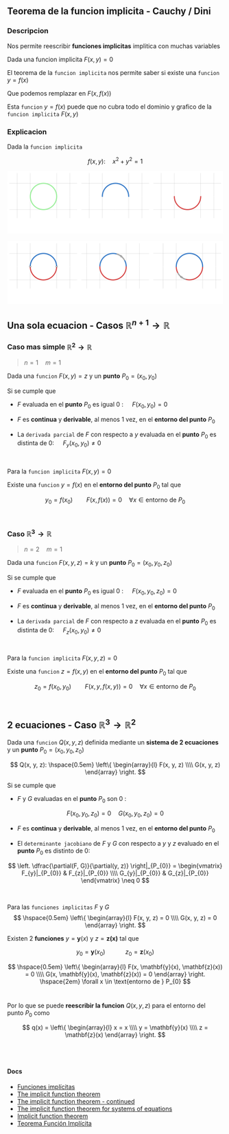## Teorema de la funcion implicita - Cauchy / Dini

### Descripcion

Nos permite reescribir **funciones implicitas**  implitica con muchas variables

Dada una funcion implicita $F(x, y) = 0$

El teorema de la `funcion implicita` nos permite saber si existe una `funcion` $y = f(x)$ 

Que podemos remplazar en $F(x, f(x))$

Esta `funcion` $y = f(x)$ puede que no cubra todo el dominio y grafico de la `funcion implicita` $F(x, y)$


### Explicacion

Dada la `funcion implicita`

$$
    f(x, y): \hspace{1em} x^{2} + y^{2} = 1
$$

![alt](./funcion-implicita-1.lnkspace.svg) 

![alt](./funcion-implicita-2.lnkspace.svg)


## Una sola ecuacion - Casos $\mathbb{R}^{n + 1} \to \mathbb{R}$

### Caso mas simple $\mathbb{R}^{2} \to \mathbb{R}$
> $n = 1\hspace{1em} m = 1$

Dada una `funcion` $F(x, y) = z$ y un **punto** $P_{0} = (x_{0}, y_{0})$

Si se cumple que

- $F$ evaluada en el **punto** $P_{0}$ es igual $0$ :
$\hspace{1em}F(x_{0}, y_{0}) = 0$

- $F$ es **continua** y **derivable**, al menos 1 vez, en el **entorno del punto** $P_{0}$

- La `derivada parcial` de $F$ con respecto a $y$ evaluada en el **punto** $P_{0}$ es distinta de $0$:
$\hspace{1em}F_{y}(x_{0}, y_{0}) \neq 0$

<br>

Para la `funcion implicita` $F(x, y) = 0$

Existe una `funcion` $y = f(x)$ en el **entorno del punto** $P_{0}$ tal que

$$
    y_{0} = f(x_{0})
    \hspace{2em}
    F(x, f(x)) = 0
    \hspace{1em}
    \forall x \in \text{entorno de } P_{0}
$$

<br>

### Caso $\mathbb{R}^{3} \to \mathbb{R}$
> $n = 2 \hspace{1em} m = 1$

Dada una `funcion` $F(x, y, z) = k$ y un **punto** $P_{0} = (x_{0}, y_{0}, z_{0})$

Si se cumple que

- $F$ evaluada en el **punto** $P_{0}$ es igual $0$ :
$\hspace{1em}F(x_{0}, y_{0}, z_{0}) = 0$

- $F$ es **continua** y **derivable**, al menos 1 vez, en el **entorno del punto** $P_{0}$

- La `derivada parcial` de $F$ con respecto a $z$ evaluada en el **punto** $P_{0}$ es distinta de $0$:
$\hspace{1em}F_{z}(x_{0}, y_{0}) \neq 0$

<br>

Para la `funcion implicita` $F(x, y, z) = 0$

Existe una `funcion` $z = f(x, y)$ en el **entorno del punto** $P_{0}$ tal que

$$
    z_{0} = f(x_{0}, y_{0})
    \hspace{2em}
    F(x, y, f(x, y)) = 0
    \hspace{1em} 
    \forall x \in \text{entorno de } P_{0}
$$

<br>

## 2 ecuaciones - Caso $\mathbb{R}^{3} \to \mathbb{R}^{2}$

Dada una `funcion` $Q(x, y, z)$ definida mediante un **sistema de 2 ecuaciones** y un **punto** $P_{0} = (x_{0}, y_{0}, z_{0})$

$$
Q(x, y, z): \hspace{0.5em} \left\{
    \begin{array}{l}
        F(x, y, z)
        \\\\
        G(x, y, z)
    \end{array}
\right.
$$

Si se cumple que 

- $F$ y $G$ evaluadas en el **punto** $P_{0}$ son $0$ :

$$
F(x_{0}, y_{0}, z_{0}) = 0
\hspace{1em}
G(x_{0}, y_{0}, z_{0}) = 0
$$

- $F$ es **continua** y **derivable**, al menos 1 vez, en el **entorno del punto** $P_{0}$

- El `determinante jacobiano` de $F$ y $G$ con respecto a $y$ y $z$ evaluado en el **punto** $P_{0}$ es distinto de $0$:
  
$$
\left.
    \dfrac{\partial(F, G)}{\partial(y, z)}
\right|_{P_{0}}
= \begin{vmatrix}
    F_{y}|_{P_{0}} & F_{z}|_{P_{0}}
    \\\\
    G_{y}|_{P_{0}} & G_{z}|_{P_{0}}
\end{vmatrix}
\neq 0
$$

<br>

Para las `funciones implicitas` $F$ y $G$
$$
\hspace{0.5em} \left\{
    \begin{array}{l}
        F(x, y, z) = 0
        \\\\
        G(x, y, z) = 0
    \end{array}
\right.
$$

Existen 2 **funciones** $y = \mathbf{y}(x)$ y $z = \mathbf{z(x)}$ tal que

$$
y_{0} = \mathbf{y}(x_{0})
\hspace{3em}
z_{0} = \mathbf{z}(x_{0})
$$

$$
\hspace{0.5em} \left\{
    \begin{array}{l}
        F(x, \mathbf{y}(x), \mathbf{z}(x)) = 0
        \\\\
        G(x, \mathbf{y}(x), \mathbf{z}(x)) = 0
    \end{array}
\right.
\hspace{2em}
\forall x \in \text{entorno de } P_{0}
$$ 
<br>

Por lo que se puede **reescribir la funcion** $Q(x, y, z)$ para el entorno del punto $P_{0}$ como

$$
    q(x) = \left\{
        \begin{array}{l}
            x = x
            \\\\
            y = \mathbf{y}(x)
            \\\\
            z = \mathbf{z}(x)
        \end{array}
    \right.
$$


<br><br>

#### Docs

- [Funciones implícitas](https://www.youtube.com/watch?v=RgfQCra8yOs)
- [The implicit function theorem](https://www.youtube.com/watch?v=bk9IKHS5KbY)
- [The implicit function theorem - continued
](https://www.youtube.com/watch?v=QjpIGJm6TLQ)
- [The implicit function theorem for systems of equations](https://www.youtube.com/watch?v=B-lreG2iuG0)
- [Implicit function theorem](https://en.wikipedia.org/wiki/Implicit_function_theorem)
- [Teorema Función Implícita](https://www.youtube.com/watch?v=QjFxuH2ubO4)

